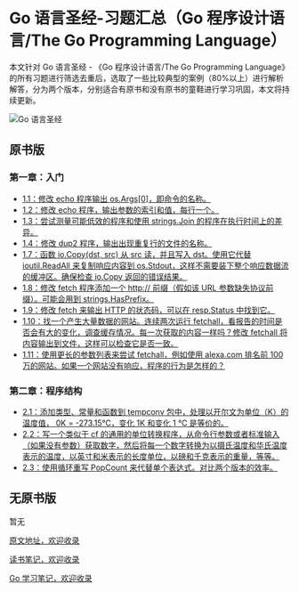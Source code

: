 # Go 语言圣经-习题汇总（Go 程序设计语言/The Go Programming Language）

本文针对 Go 语言圣经 - 《Go 程序设计语言/The Go Programming Language》的所有习题进行筛选去重后，选取了一些比较典型的案例（80%以上）进行解析解答，分为两个版本，分别适合有原书和没有原书的童鞋进行学习巩固，本文将持续更新。

![Go 语言圣经](http://shadows-mall.oss-cn-shenzhen.aliyuncs.com/images/new/Jietu20191214-094452.png)

## 原书版

### 第一章：入门

- [1.1：修改 echo 程序输出 os.Args[0]，即命令的名称。](https://github.com/a1029563229/The-Go-Programming-Language/tree/master/practice/1/1.1)
- [1.2：修改 echo 程序，输出参数的索引和值，每行一个。](https://github.com/a1029563229/The-Go-Programming-Language/tree/master/practice/1/1.2)
- [1.3：尝试测量可能低效的程序和使用 strings.Join 的程序在执行时间上的差异。](https://github.com/a1029563229/The-Go-Programming-Language/tree/master/practice/1/1.3)
- [1.4：修改 dup2 程序，输出出现重复行的文件的名称。](https://github.com/a1029563229/The-Go-Programming-Language/tree/master/practice/1/1.4)
- [1.7：函数 io.Copy(dst, src) 从 src 读，并且写入 dst。使用它代替 ioutil.ReadAll 来复制响应内容到 os.Stdout，这样不需要装下整个响应数据流的缓冲区。确保检查 io.Copy 返回的错误结果。](https://github.com/a1029563229/The-Go-Programming-Language/tree/master/practice/1/1.7)
- [1.8：修改 fetch 程序添加一个 http:// 前缀（假如该 URL 参数缺失协议前缀）。可能会用到 strings.HasPrefix。](https://github.com/a1029563229/The-Go-Programming-Language/tree/master/practice/1/1.8)
- [1.9：修改 fetch 来输出 HTTP 的状态码，可以在 resp.Status 中找到它。](https://github.com/a1029563229/The-Go-Programming-Language/tree/master/practice/1/1.9)
- [1.10：找一个产生大量数据的网站。连续两次运行 fetchall，看报告的时间是否会有大的变化，调查缓存情况。每一次获取的内容一样吗？修改 fetchall 将内容输出到文件，这样可以检查它是否一致。](https://github.com/a1029563229/The-Go-Programming-Language/tree/master/practice/1/1.10)
- [1.11：使用更长的参数列表来尝试 fetchall，例如使用 alexa.com 排名前 100 万的网站。如果一个网站没有响应，程序的行为是怎样的？](https://github.com/a1029563229/The-Go-Programming-Language/tree/master/practice/1/1.11)

### 第二章：程序结构

- [2.1：添加类型、常量和函数到 tempconv 包中，处理以开尔文为单位（K）的温度值， 0K = -273.15℃，变化 1K 和变化 1 ℃ 是等价的。](https://github.com/a1029563229/The-Go-Programming-Language/tree/master/practice/2/2.1)
- [2.2：写一个类似于 cf 的通用的单位转换程序，从命令行参数或者标准输入（如果没有参数）获取数字，然后将每一个数字转换为以摄氏温度和华氏温度表示的温度，以英寸和米表示的长度单位，以磅和千克表示的重量，等等。](https://github.com/a1029563229/The-Go-Programming-Language/tree/master/practice/2/2.2)
- [2.3：使用循环重写 PopCount 来代替单个表达式。对比两个版本的效率。](https://github.com/a1029563229/The-Go-Programming-Language/tree/master/practice/2/2.3)

## 无原书版

暂无

[原文地址，欢迎收录](https://github.com/a1029563229/Blogs/tree/master/Introduction/go/The-Go-Programming-Practice)

[读书笔记，欢迎收录](https://github.com/a1029563229/The-Go-Programming-Language)

[Go 学习笔记，欢迎收录](https://github.com/a1029563229/go-excerpt)

